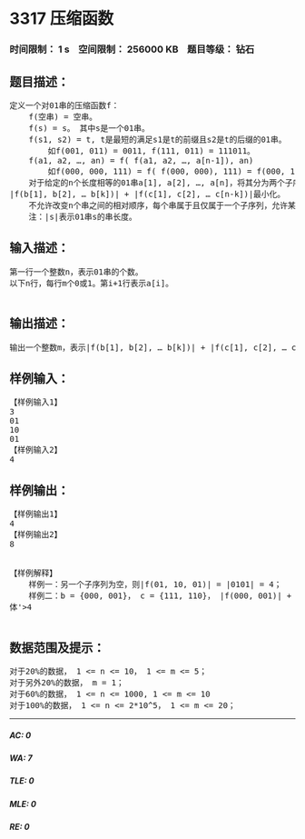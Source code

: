 # 3317 压缩函数   
### 时间限制： 1 s&nbsp;&nbsp;&nbsp;&nbsp;空间限制： 256000 KB&nbsp;&nbsp;&nbsp;&nbsp;题目等级： 钻石  
## 题目描述：  

<pre>
定义一个对01串的压缩函数f：
    f(空串) = 空串。
    f(s) = s。 其中s是一个01串。
    f(s1, s2) = t, t是最短的满足s1是t的前缀且s2是t的后缀的01串。
        如f(001, 011) = 0011, f(111, 011) = 111011。
    f(a1, a2, …, an) = f( f(a1, a2, …, a[n-1]), an)
        如f(000, 000, 111) = f( f(000, 000), 111) = f(000, 111) = 000111
    对于给定的n个长度相等的01串a[1], a[2], …, a[n]，将其分为两个子序列b[1], b[2], …, b[k]和c[1], c[2], … , c[n-k]，使得
|f(b[1], b[2], … b[k])| + |f(c[1], c[2], … c[n-k])|最小化。
    不允许改变n个串之间的相对顺序，每个串属于且仅属于一个子序列，允许某个子序列为空。
    注：|s|表示01串s的串长度。
</pre>
  
  
## 输入描述：  

<pre>
第一行一个整数n，表示01串的个数。
以下n行，每行m个0或1。第i+1行表示a[i]。
 
</pre>
  
  
## 输出描述：  

<pre>
输出一个整数m，表示|f(b[1], b[2], … b[k])| + |f(c[1], c[2], … c[n-k])|的最小值。
</pre>
  
  
## 样例输入：  

<pre>
【样例输入1】
3
01
10
01
【样例输入2】
4
</pre>
  
  
## 样例输出：  

<pre>
【样例输出1】
4
【样例输出2】
8
 
 
【样例解释】
    样例一：另一个子序列为空，则|f(01, 10, 01)| = |0101| = 4；
    样例二：b = {000, 001}， c = {111, 110}， |f(000, 001)| + |f(111, 110)| =|0001| + |1110| = 8;
体'>4
 
</pre>
  
  
## 数据范围及提示：  

<pre>
对于20%的数据， 1 <= n <= 10， 1 <= m <= 5；
对于另外20%的数据， m = 1；
对于60%的数据， 1 <= n <= 1000, 1 <= m <= 10
对于100%的数据， 1 <= n <= 2*10^5， 1 <= m <= 20；
</pre>
  
  
***  

##### AC: 0  
##### WA: 7  
##### TLE: 0  
##### MLE: 0  
##### RE: 0  
